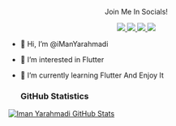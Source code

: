 <div align="center">
<p align="center">Join Me In Socials!</p>
<a href="https://www.twitter.com/imanyarahmadi/">
    <img src="https://img.shields.io/badge/Twitter-1DA1F2?style=for-the-badge&logo=twitter&logoColor=white" />
</a>
  

<a href="https://www.linkedin.com/in/iman-yarahmadi-0b643a138/">
    <img src="https://img.shields.io/badge/linkedin-%230077B5.svg?&style=for-the-badge&logo=linkedin&logoColor=white" />
</a>

<a href="https://stackoverflow.com/users/10766492/iman-yarahmadi">
    <img src="https://img.shields.io/badge/Stack_Overflow-FE7A16?style=for-the-badge&logo=stack-overflow&logoColor=white" />
</a>

<a href="https://t.me/imanyarahmadi8/">
    <img src="https://img.shields.io/badge/Telegram-2CA5E0?style=for-the-badge&logo=telegram&logoColor=white" />
</a>
</div>


- 👋 Hi, I’m @iManYarahmadi
- 👀 I’m interested in Flutter
- 🌱 I’m currently learning Flutter And Enjoy It

  ### GitHub Statistics
[![Iman Yarahmadi GitHub Stats](https://github-readme-stats.vercel.app/api?username=imanyarahmadi&show_icons=true&theme=nord)](https://github.com/anuraghazra/github-readme-stats)
<!---
iManYarahmadi/iManYarahmadi is a ✨ special ✨ repository because its `README.md` (this file) appears on your GitHub profile.
You can click the Preview link to take a look at your changes.
--->

